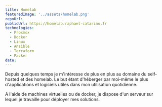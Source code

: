 ```yaml
---
title: Homelab
featuredImage: '../assets/homelab.png'
repoUrl:
publicUrl: https://homelab.raphael-catarino.fr
technologies:
  - Proxmox
  - Docker
  - Linux
  - Ansible
  - Terraform
  - Packer
date:
---
```


Depuis quelques temps je m'intéresse de plus en plus au domaine du self-hosted et des homelab. Le but étant d'héberger par moi-même le plus d'applications et logiciels utiles dans mon utilisation quotidienne.

A l'aide de machines virtuelles ou de docker, je dispose d'un serveur sur lequel je travaille pour déployer mes solutions.
